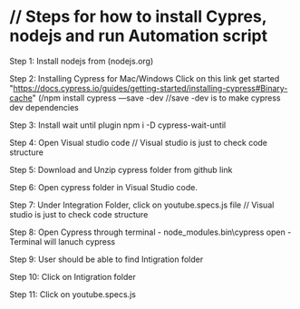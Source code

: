 // Steps for how to install Cypres, nodejs and run Automation script
======================================================================================

Step 1: Install nodejs from (nodejs.org)

Step 2: Installing Cypress for Mac/Windows
        Click on this link get started "https://docs.cypress.io/guides/getting-started/installing-cypress#Binary-cache"
         (/npm install cypress —save -dev //save -dev is to make cypress dev dependencies
         
Step 3: Install wait until plugin
        npm i -D cypress-wait-until
         
Step 4: Open Visual studio code // Visual studio is just to check code structure 

Step 5: Download and Unzip cypress folder from github link

Step 6: Open cypress folder in Visual Studio code.

Step 7: Under Integration Folder, click on youtube.specs.js file // Visual studio is just to check code structure 

Step 8: Open Cypress through terminal
        - node_modules\.bin\cypress open
        - Terminal will lanuch cypress
        
Step 9: User should be able to find Intigration folder

Step 10: Click on Intigration folder

Step 11: Click on youtube.specs.js
